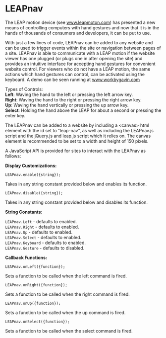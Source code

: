 LEAPnav
=======

The LEAP motion device (see www.leapmoton.com) has presented a new means of controlling computers with hand gestures and now that it is in the hands of thousands of consumers and developers, it can be put to use.

With just a few lines of code, LEAPnav can be added to any website and can be used to trigger events within the site or navigation between pages of a site. LEAPnav is able to communicate with a LEAP motion if the website viewer has one plugged  (or plugs one in after opening the site) and provides an intuitive interface for accepting hand gestures for convenient website control. For viewers who do not have a LEAP motion, the same actions which hand gestures can control, can be activated using the keyboard. A demo can be seen running at www.workbygavin.com

Types of Controls:<br>
<b>Left</b>: Waving the hand to the left or pressing the left arrow key.<br>
<b>Right</b>: Waving the hand to the right or pressing the right arrow key.<br>
<b>Up</b>: Waving the hand vertically or pressing the up arrow key.<br>
<b>Select</b>: Holding the hand above the LEAP for about a second or pressing the enter key.<br>

The LEAPnav can be added to a website by including a \<canvas\> html element with the id set to "leap-nav", as well as including the LEAPnav.js script and the jQuery.js and leap.js script which it relies on. The canvas element is recommended to be set to a width and height of 150 pixels.

A JavaScript API is provided for sites to interact with the LEAPnav as follows:

<b>Display Customizations:</b>

<code>LEAPnav.enable({string});</code>

Takes in any string constant provided below and enables its function.

<code>LEAPnav.disable({string});</code>

Takes in any string constant provided below and disables its function.

<b>String Constants:</b>

<code>LEAPnav.Left</code> - defaults to enabled.<br>
<code>LEAPnav.Right</code> - defaults to enabled.<br>
<code>LEAPnav.Up</code> - defaults to enabled.<br>
<code>LEAPnav.Select</code> - defaults to enabled.<br>
<code>LEAPnav.Keyboard</code> - defaults to enabled.<br>
<code>LEAPnav.Gesture</code> - defaults to disabled.<br>

<b>Callback Functions:</b>

<code>LEAPnav.onLeft({function});</code>

Sets a function to be called when the left command is fired.

<code>LEAPnav.onRight({function});</code>

Sets a function to be called when the right command is fired.

<code>LEAPnav.onUp({function});</code>

Sets a function to be called when the up command is fired.

<code>LEAPnav.onSelect({function});</code>

Sets a function to be called when the select command is fired.

